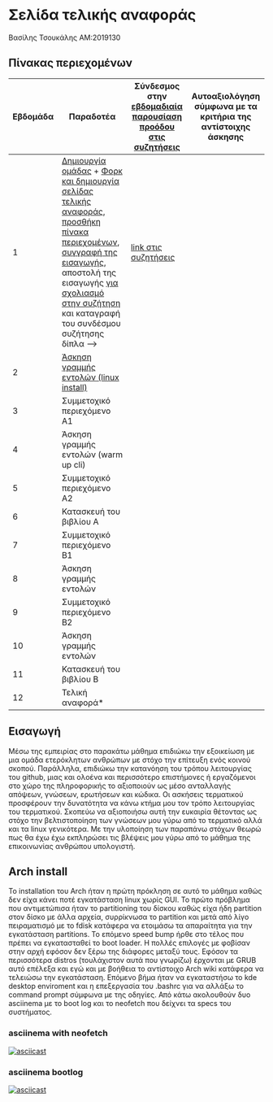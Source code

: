 # Σελίδα τελικής αναφοράς
Βασίλης Τσουκάλης  ΑΜ:2019130  

## Πίνακας περιεχομένων
| Εβδομάδα | Παραδοτέα | Σύνδεσμος στην [εβδομαδιαία παρουσίαση προόδου στις συζητήσεις](https://github.com/courses-ionio/help/discussions/categories/show-and-tell) | Αυτοαξιολόγηση σύμφωνα με τα κριτήρια της αντίστοιχης άσκησης |                                                  
| --- | --- | --- | --- |
| 1 |  [Δημιουργία ομάδας](https://github.com/courses-ionio/hci/discussions/1794) + [Φορκ και δημιουργία σελίδας τελικής αναφοράς](https://courses-ionio.github.io/help/guide/), [προσθήκη πίνακα περιεχομένων](https://raw.githubusercontent.com/courses-ionio/hci/master/README.md), [συγγραφή της εισαγωγής](https://courses-ionio.github.io/help/intro/), αποστολή της εισαγωγής [για σχολιασμό στην συζήτηση](https://github.com/courses-ionio/help/discussions/categories/show-and-tell) και καταγραφή του συνδέσμου συζήτησης δίπλα --> | [link στις συζητήσεις](https://github.com/courses-ionio/help/discussions/855) | |
| 2 | [Άσκηση γραμμής εντολών (linux install)](#Arch-install) | | |
| 3 | Συμμετοχικό περιεχόμενο A1 | | |
| 4 | Άσκηση γραμμής εντολών (warm up cli) | | |
| 5 | Συμμετοχικό περιεχόμενο A2 | | |
| 6 | Κατασκευή του βιβλίου Α | | |
| 7 | Συμμετοχικό περιεχόμενο B1 | | |
| 8 | Άσκηση γραμμής εντολών | | |
| 9 | Συμμετοχικό περιεχόμενο B2 | | |
| 10 | Άσκηση γραμμής εντολών | | |
| 11 | Κατασκευή του βιβλίου Β | | |
| 12 | Τελική αναφορά* | | |

## Εισαγωγή
Μέσω της εμπειρίας στο παρακάτω μάθημα επιδιώκω την εξοικείωση με μια ομάδα ετερόκλητων ανθρώπων με στόχο την επίτευξη ενός κοινού σκοπού. Παράλληλα, επιδιώκω την κατανόηση του τρόπου λειτουργίας του github, μιας και ολοένα και περισσότερο επιστήμονες ή εργαζόμενοι στο χώρο της πληροφορικής το αξιοποιούν ως μέσο ανταλλαγής απόψεων, γνώσεων, ερωτήσεων και κώδικα. 
Οι ασκήσεις τερματικού προσφέρουν την δυνατότητα να κάνω κτήμα μου τον τρόπο λειτουργίας του τερματικού. Σκοπεύω να αξιοποιήσω αυτή την ευκαιρία θέτοντας ως στόχο την βελτιστοποίηση των γνώσεων μου γύρω από το τερματικό αλλά και τα linux γενικότερα.
Με την υλοποίηση των παραπάνω στόχων θεωρώ πως θα έχω έχω εκπληρώσει τις βλέψεις μου γύρω από το μάθημα της επικοινωνίας ανθρώπου υπολογιστή.

## Arch install
Το installation του Arch ήταν η πρώτη πρόκληση σε αυτό το μάθημα καθώς δεν είχα κάνει ποτέ εγκατάσταση linux χωρίς GUI. Το πρώτο πρόβλημα που αντιμετώπισα ήταν το partitioning του δίσκου καθώς είχα ήδη partition στον δίσκο με άλλα αρχεία, συρρίκνωσα το partition και μετά από λίγο πειραματισμό με το fdisk κατάφερα να ετοιμάσω τα απαραίτητα για την εγκατάσταση partitions. Το επόμενο speed bump ήρθε στο τέλος που πρέπει να εγκατασταθεί το boot loader. Η πολλές επιλογές με φοβίσαν στην αρχή εφόσον δεν ξέρω της διάφορες μεταξύ τους. Εφόσον τα περισσότερα distros (τουλάχιστον αυτά που γνωρίζω) έρχονται με GRUB αυτό επέλεξα και εγώ και με βοήθεια το αντίστοιχο Arch wiki κατάφερα να τελειώσω την εγκατάσταση. Επόμενο βήμα ήταν να εγκαταστήσω το kde desktop enviroment και η επεξεργασία του .bashrc για να αλλάξω το command prompt σύμφωνα με της οδηγίες. Από κάτω ακολουθούν δυο asciinema με το boot log και το neofetch που δείχνει τα specs του συστήματος.
### asciinema with neofetch
[![asciicast](https://asciinema.org/a/527419.png)](https://asciinema.org/a/527419)
### asciinema bootlog
[![asciicast](https://asciinema.org/a/528071.png)](https://asciinema.org/a/528071)
